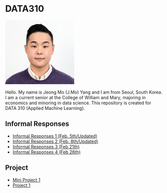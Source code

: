 # DATA310

<img src="headpic.jpg" width="220" height="205">

Hello. My name is Jeong Mo (J.Mo) Yang and I am from Seoul, South Korea. I am a current senior at the College of William and Mary, majoring in economics and minoring in data science. This repository is created for DATA 310 (Applied Machine Learning). 

## Informal Responses
* [Informal Responses 1 (Feb. 5th/Updated)](Feb_5th_Assignment.md)
* [Informal Responses 2 (Feb. 8th/Updated)](Assignment2.md)
* [Informal Responses 3 (Feb 21th)](informal_3.md)
* [Informal Responses 4 (Feb 26th)](informal_4.md)

## Project
* [Mini Project 1](MiniProject1.md) 
* [Project 1](Project1.md)
